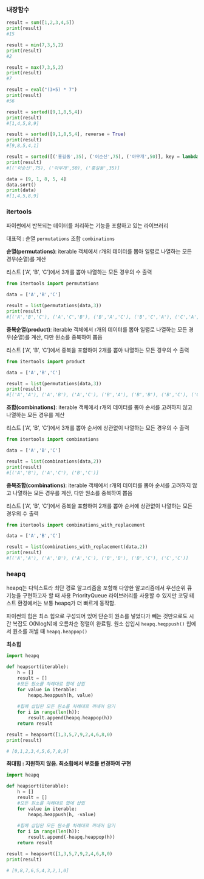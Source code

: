 ### 내장함수

```python
result = sum([1,2,3,4,5])
print(result)
#15

result = min(7,3,5,2)
print(result)
#2

result = max(7,3,5,2)
print(result)
#7

result = eval("(3+5) * 7")
print(result)
#56

result = sorted([9,1,8,5,4])
print(result)
#[1,4,5,8,9]

result = sorted([9,1,8,5,4], reverse = True)
print(result)
#[9,8,5,4,1]

result = sorted([('홍길동',35), ('이순신',75), ('아무개',50)], key = lambda x: x[1], reverse = True)
print(result)
#[('이순신',75), ('아무개',50), ('홍길동',35)]

data = [9, 1, 8, 5, 4]
data.sort()
print(data)
#[1,4,5,8,9]
```

### itertools

파이썬에서 반복되는 데이터를 처리하는 기능을 포함하고 있는 라이브러리

대표적 : 순열 `permutations` 조합 `combinations`

**순열(permutations)**: iterable 객체에서 r개의 데이터를 뽑아 일렬로 나열하는 모든 경우(순열)를 계산

리스트 [’A’, ‘B’, ‘C’]에서 3개를 뽑아 나열하는 모든 경우의 수 출력

```python
from itertools import permutations

data = ['A','B','C']

result = list(permutations(data,3))
print(result)
#[('A','B','C'), ('A','C','B'), ('B','A','C'), ('B','C','A'), ('C','A','B'), ('C','B','A')]
```

**중복순열(product)**: iterable 객체에서 r개의 데이터를 뽑아 일렬로 나열하는 모든 경우(순열)를 계산, 다만 원소를 중복하여 뽑음

리스트 [’A’, ‘B’, ‘C’]에서 중복을 포함하여 2개를 뽑아 나열하는 모든 경우의 수 출력

```python
from itertools import product

data = ['A','B','C']

result = list(permutations(data,3))
print(result)
#[('A','A'), ('A','B'), ('A','C'), ('B','A'), ('B','B'), ('B','C'), ('C','A'), ('C','B'), ('C','C')]
```

**조합(combinations)**: iterable 객체에서 r개의 데이터를 뽑아 순서를 고려하지 않고 나열하는 모든 경우를 계산

리스트 [’A’, ‘B’, ‘C’]에서 3개를 뽑아 순서에 상관없이 나열하는 모든 경우의 수 출력

```python
from itertools import combinations

data = ['A','B','C']

result = list(combinations(data,2))
print(result)
#[('A','B'), ('A','C'), ('B','C')]
```

**중복조합(combinations)**: iterable 객체에서 r개의 데이터를 뽑아 순서를 고려하지 않고 나열하는 모든 경우를 계산, 다만 원소를 중복하여 뽑음

리스트 [’A’, ‘B’, ‘C’]에서 중복을 포함하여 2개를 뽑아 순서에 상관없이 나열하는 모든 경우의 수 출력

```python
from itertools import combinations_with_replacement

data = ['A','B','C']

result = list(combinations_with_replacement(data,2))
print(result)
#[('A','A'), ('A','B'), ('A','C'), ('B','B'), ('B','C'), ('C','C')]
```

### heapq

heapq는 다익스트라 최단 경로 알고리즘을 포함해 다양한 알고리즘에서 우선순위 큐 기능을 구현하고자 할 때 사용 PriorityQueue 라이브러리를 사용할 수 있지만 코딩 테스트 환경에서는 보통 heapq가 더 빠르게 동작함.

파이썬의 힙은 최소 힙으로 구성되어 있어 단순히 원소를 넣었다가 빼는 것만으로도 시간 복잡도 O(NlogN)에 오름차순 정렬이 완료됨. 원소 삽입시 `heapq.heqppush()` 힙에서 원소를 꺼낼 때 `heapq.heappop()` 

**최소힙**

```python
import heapq

def heapsort(iterable):
	h = []
	result = []
	#모든 원소를 차례대로 힙에 삽입
	for value in iterable:
		heapq.heappush(h, value)
	
	#힙에 삽입된 모든 원소를 차례대로 꺼내어 담기
	for i in range(len(h)):
		result.append(heapq.heappop(h))
	return result

result = heapsort([1,3,5,7,9,2,4,6,8,0)
print(result)

# [0,1,2,3,4,5,6,7,8,9]
```

**최대힙 : 지원하지 않음. 최소힙에서 부호를 변경하여 구현**

```python
import heapq

def heapsort(iterable):
	h = []
	result = []
	#모든 원소를 차례대로 힙에 삽입
	for value in iterable:
		heapq.heappush(h, -value)
	
	#힙에 삽입된 모든 원소를 차례대로 꺼내어 담기
	for i in range(len(h)):
		result.append(-heapq.heappop(h))
	return result

result = heapsort([1,3,5,7,9,2,4,6,8,0)
print(result)

# [9,8,7,6,5,4,3,2,1,0]
```